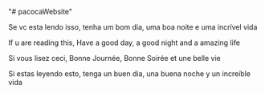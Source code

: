 "# pacocaWebsite" 

Se vc esta lendo isso,
tenha um bom dia, uma boa noite e uma incrível vida

If u are reading this,
Have a good day, a good night and a amazing life

Si vous lisez ceci,
Bonne Journée, Bonne Soirée et une belle vie

Si estas leyendo esto,
tenga un buen dia, una buena noche y un increíble vida 
